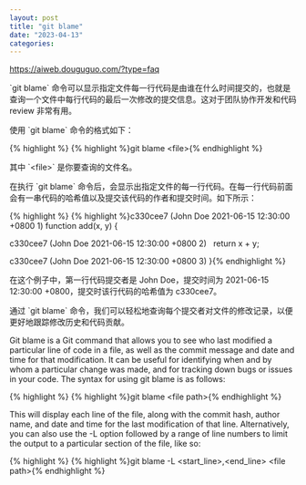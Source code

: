 ```yaml
---
layout: post
title: "git blame"
date: "2023-04-13"
categories: 
---
```

<p><a href="https://aiweb.douguguo.com/?type=faq">https://aiweb.douguguo.com/?type=faq</a></p>

<p>`git blame` 命令可以显示指定文件每一行代码是由谁在什么时间提交的，也就是查询一个文件中每行代码的最后一次修改的提交信息。这对于团队协作开发和代码 review 非常有用。</p>

<p>使用 `git blame` 命令的格式如下：</p>

{% highlight %}
{% highlight %}git blame &lt;file&gt;{% endhighlight %}

<p>其中 `&lt;file&gt;` 是你要查询的文件名。</p>

<p>在执行 `git blame` 命令后，会显示出指定文件的每一行代码。在每一行代码前面会有一串代码的哈希值以及提交该代码的作者和提交时间。如下所示：</p>

{% highlight %}
{% highlight %}c330cee7 (John Doe 2021-06-15 12:30:00 +0800 1) function add(x, y) {

c330cee7 (John Doe 2021-06-15 12:30:00 +0800 2)&nbsp;&nbsp; return x + y;

c330cee7 (John Doe 2021-06-15 12:30:00 +0800 3) }{% endhighlight %}

<p>在这个例子中，第一行代码提交者是 John Doe，提交时间为 2021-06-15 12:30:00 +0800，提交时该行代码的哈希值为 c330cee7。</p>

<p>通过 `git blame` 命令，我们可以轻松地查询每个提交者对文件的修改记录，以便更好地跟踪修改历史和代码贡献。</p>

<p>Git blame is a Git command that allows you to see who last modified a particular line of code in a file, as well as the commit message and date and time for that modification. It can be useful for identifying when and by whom a particular change was made, and for tracking down bugs or issues in your code. The syntax for using git blame is as follows:</p>

{% highlight %}
{% highlight %}git blame &lt;file path&gt;{% endhighlight %}

<p>This will display each line of the file, along with the commit hash, author name, and date and time for the last modification of that line. Alternatively, you can also use the -L option followed by a range of line numbers to limit the output to a particular section of the file, like so:</p>

{% highlight %}
{% highlight %}git blame -L &lt;start_line&gt;,&lt;end_line&gt; &lt;file path&gt;{% endhighlight %}

